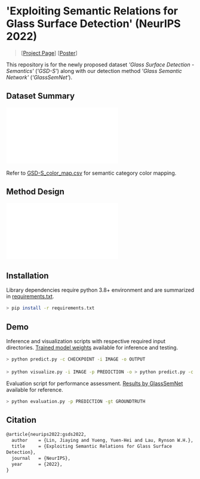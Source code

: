 # 'Exploiting Semantic Relations for Glass Surface Detection' (NeurIPS 2022)

<!-- > [<a href="_readme_doc/CVPR1159_Mirror_detection_supplementary_material_2022.pdf">Project Page</a>]  -->
> [<a href="https://jiaying.link/neurips2022-gsds/">Project Page</a>] [<a href="assets/poster.pdf">Poster</a>] 

This repository is for the newly proposed dataset *'Glass
Surface Detection - Semantics'* (*'GSD-S'*) along with our detection method *'Glass Semantic Network'* (*‘GlassSemNet’*).

## Dataset Summary

![dataset_summary](assets/dataset_summary.pdf)

Refer to <a href="utils/GSD-S_color_map.csv">GSD-S_color_map.csv</a> for semantic category color mapping.

## Method Design

![method_design](assets/method_design.pdf)

## Installation

Library dependencies require python 3.8+ environment and are summarized in <a href="requirements.txt">requirements.txt</a>.

```bash
> pip install -r requirements.txt
```

## Demo

Inference and visualization scripts with respective required input directories. <a href="https://drive.google.com/file/d/1j2yCn434whBFcZLOTxeH0iSGx2uMtV2F/view?usp=sharing">Trained model weights</a> available for inference and testing.

```bash
> python predict.py -c CHECKPOINT -i IMAGE -o OUTPUT

> python visualize.py -i IMAGE -p PREDICTION -o > python predict.py -c CHECKPOINT -i IMAGE -o OUTPUT
```

Evaluation script for performance assessment. <a href="https://drive.google.com/file/d/1QyFeH6Md2EYgeb2mAXj4ujUSzSH31O5V/view?usp=sharing">Results by GlassSemNet</a> available for reference.

```bash
> python evaluation.py -p PREDICTION -gt GROUNDTRUTH
```

## Citation

```raw
@article{neurips2022:gsds2022,
  author    = {Lin, Jiaying and Yueng, Yuen-Hei and Lau, Rynson W.H.},
  title     = {Exploiting Semantic Relations for Glass Surface Detection},
  journal   = {NeurIPS},
  year      = {2022},
}
```